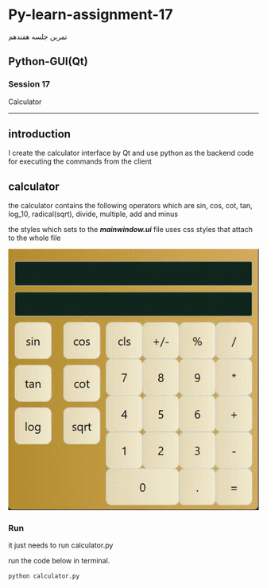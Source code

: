 # Py-learn-assignment-17
تمرین جلسه هفتدهم
## Python-GUI(Qt)

### Session 17
<p>Calculator</p>

---

## introduction

<p>I create the calculator interface by Qt and use python as the backend code for executing the commands from the client</p>

## calculator

<p>the calculator contains the following operators which are sin, cos, cot, tan, log_10, radical(sqrt), divide, multiple, add and minus</p>

<p>the styles which sets to the <b><i>mainwindow.ui</i></b> file uses css styles that attach to the whole file</p>

![gif](running.gif)

### Run
<p>it just needs to run calculator.py</p>
<p> run the code below in terminal.</p>

```
python calculator.py
```